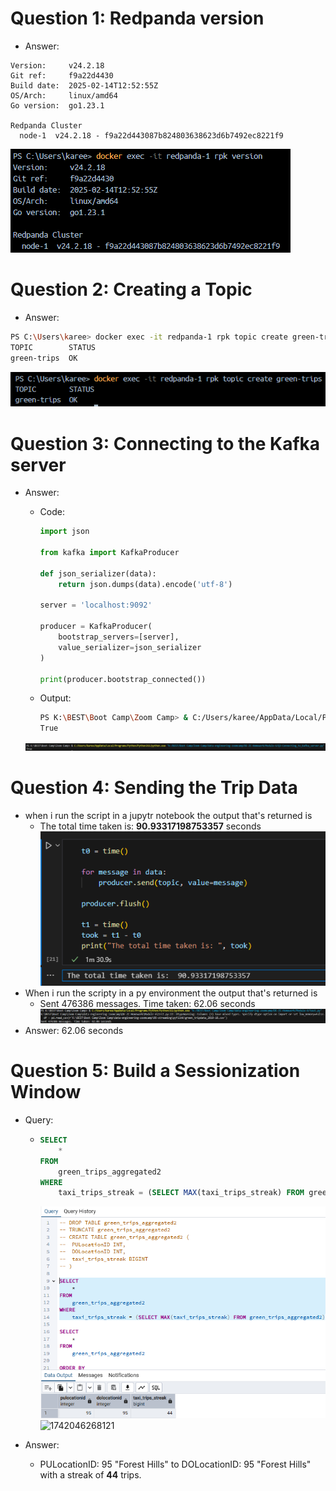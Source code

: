 # Question 1: Redpanda version

- Answer:

```baVersion:
Version:     v24.2.18
Git ref:     f9a22d4430
Build date:  2025-02-14T12:52:55Z
OS/Arch:     linux/amd64
Go version:  go1.23.1

Redpanda Cluster
  node-1  v24.2.18 - f9a22d443087b824803638623d6b7492ec8221f9
```

![1741899644985](images/homework/1741899644985.png)

# Question 2: Creating a Topic

* Answer:

```bash
PS C:\Users\karee> docker exec -it redpanda-1 rpk topic create green-trips
TOPIC        STATUS
green-trips  OK
```

![1741899545913](images/homework/1741899545913.png)

# Question 3: Connecting to the Kafka server

- Answer:

  - Code:

    ```python
    import json

    from kafka import KafkaProducer

    def json_serializer(data):
        return json.dumps(data).encode('utf-8')

    server = 'localhost:9092'

    producer = KafkaProducer(
        bootstrap_servers=[server],
        value_serializer=json_serializer
    )

    print(producer.bootstrap_connected())
    ```
  - Output:

    ```bash
    PS K:\BEST\Boot Camp\Zoom Camp> & C:/Users/karee/AppData/Local/Programs/Python/Python311/python.exe "k:/BEST/Boot Camp/Zoom Camp/data-engineering-zoomcamp/DE-ZC-Homework/Module-6/Q3-Connecting_to_Kafka_server.py"
    True
    ```

  ![1741899501775](images/homework/1741899501775.png)

# Question 4: Sending the Trip Data

- when i run the script in a jupytr notebook the output that's returned is
  - The total time taken is:  **90.93317198753357** seconds![1741960459667](images/homework/1741960459667.png)
- When i run the scripty in a py environment the output that's returned is
  - Sent 476386 messages. Time taken: 62.06 seconds![1741960436149](images/homework/1741960436149.png)
- Answer: 62.06 seconds

# Question 5: Build a Sessionization Window

- Query:

  - ```sql
    SELECT
    	*
    FROM 
    	green_trips_aggregated2
    WHERE 
    	taxi_trips_streak = (SELECT MAX(taxi_trips_streak) FROM green_trips_aggregated2)
    ```
    ![1742046360149](images/homework/1742046360149.png)![1742046268121](https://file+.vscode-resource.vscode-cdn.net/k%3A/BEST/Boot%20Camp/Zoom%20Camp/data-engineering-zoomcamp/DE-ZC-Homework/Module-6/images/homework/1742046268121.png)
- Answer:

  - PULocationID: 95 "Forest Hills" to DOLocationID: 95 "Forest Hills" with a streak of **44** trips.
